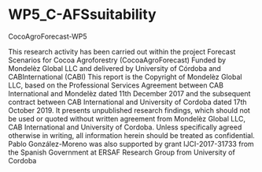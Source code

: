 # WP5_C-AFSsuitability
CocoAgroForecast-WP5

This research activity has been carried out within the project
Forecast Scenarios for Cocoa Agroforestry (CocoaAgroForecast)
Funded by Mondelèz Global LLC and delivered by University of Córdoba and CABInternational (CABI)
This report is the Copyright of Mondelèz Global LLC, based on the Professional Services Agreement between CAB International and Mondelèz dated 11th December 2017 and the subsequent contract between CAB International and University of Cordoba dated 17th October 2019. It presents unpublished research findings, which should not be used or quoted without written agreement from Mondelèz Global LLC, CAB International and University of Cordoba. Unless specifically agreed otherwise in writing, all information herein should be treated as confidential.
Pablo González-Moreno was also supported by grant IJCI-2017-31733 from the Spanish Government at ERSAF Research Group from University of Cordoba
